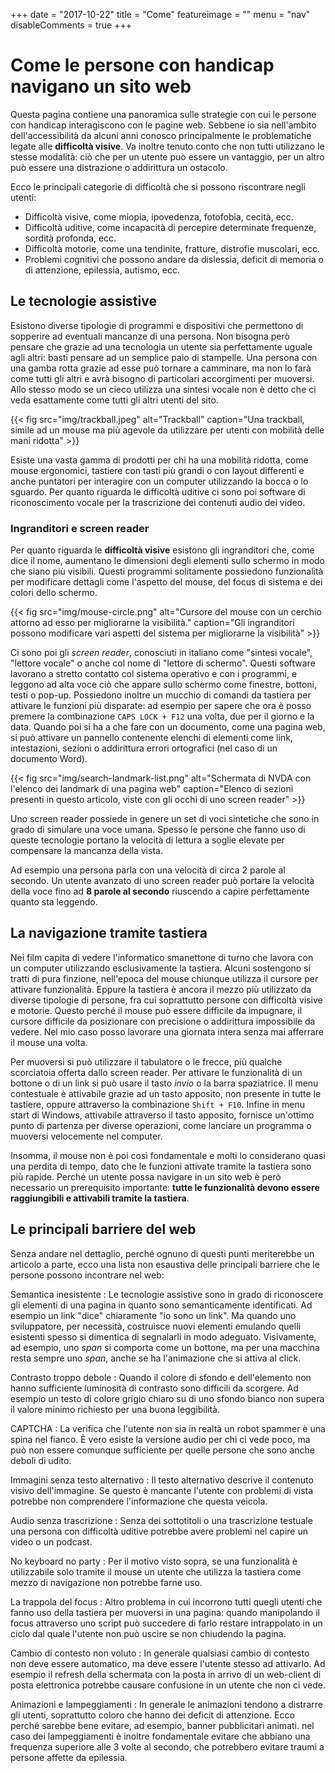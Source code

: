 +++
date = "2017-10-22"
title = "Come"
featureimage = ""
menu = "nav"
disableComments = true
+++

# Come le persone con handicap navigano un sito web

Questa pagina contiene una panoramica sulle strategie con cui le persone con handicap interagiscono con le pagine web.
Sebbene io sia nell'ambito dell'accessibilità da alcuni anni conosco principalmente le problematiche legate alle **difficoltà visive**.
Va inoltre tenuto conto che non tutti utilizzano le stesse modalità: ciò che per un utente può essere un vantaggio, per un altro può essere una distrazione o addirittura un ostacolo.

Ecco le principali categorie di difficoltà che si possono riscontrare negli utenti:

- Difficoltà visive, come miopia, ipovedenza, fotofobia, cecità, ecc.
- Difficoltà uditive, come incapacità di percepire determinate frequenze, sordità profonda, ecc.
- Difficoltà motorie, come una tendinite, fratture, distrofie muscolari, ecc.
- Problemi cognitivi che possono andare da dislessia, deficit di memoria o di attenzione, epilessia, autismo, ecc.



## Le tecnologie assistive

Esistono diverse tipologie di programmi e dispositivi che permettono di sopperire ad eventuali mancanze di una persona.
Non bisogna però pensare che grazie ad una tecnologia un utente sia perfettamente uguale agli altri: basti pensare ad un semplice paio di stampelle. Una persona con una gamba rotta grazie ad esse può tornare a camminare, ma non lo farà come tutti gli altri e avrà bisogno di particolari accorgimenti per muoversi.
Allo stesso modo se un cieco utilizza una sintesi vocale non è detto che ci veda esattamente come tutti gli altri utenti del sito.

{{< fig src="img/trackball.jpeg" alt="Trackball" caption="Una trackball, simile ad un mouse ma più agevole da utilizzare per utenti con mobilità delle mani ridotta" >}}

Esiste una vasta gamma di prodotti per chi ha una mobilità ridotta, come mouse ergonomici, tastiere con tasti più grandi o con layout differenti e anche puntatori per interagire con un computer utilizzando la bocca o lo sguardo.
Per quanto riguarda le difficoltà uditive ci sono poi software di riconoscimento vocale per la trascrizione dei contenuti audio dei video.

### Ingranditori e screen reader

Per quanto riguarda le **difficoltà visive** esistono gli ingranditori che, come dice il nome, aumentano le dimensioni degli elementi sullo schermo in modo che siano più visibili.
Questi programmi solitamente possiedono funzionalità per modificare dettagli come l'aspetto del mouse, del focus di sistema e dei colori dello schermo.

{{< fig src="img/mouse-circle.png" alt="Cursore del mouse con un cerchio attorno ad esso per migliorarne la visibilità." caption="Gli ingranditori possono modificare vari aspetti del sistema per migliorarne la visibilità" >}}

Ci sono poi gli *screen reader*, conosciuti in italiano come "sintesi vocale", "lettore vocale" o anche col nome di "lettore di schermo".
Questi software lavorano a stretto contatto col sistema operativo e con i programmi, e leggono ad alta voce ciò che appare sullo schermo come finestre, bottoni, testi o pop-up.
Possiedono inoltre un mucchio di comandi da tastiera per attivare le funzioni più disparate: ad esempio per sapere che ora è posso premere la combinazione `CAPS LOCK + F12` una volta, due per il giorno e la data.
Quando poi si ha a che fare con un documento, come una pagina web, si può attivare un pannello contenente elenchi di elementi come link, intestazioni, sezioni o addirittura errori ortografici (nel caso di un documento Word).

{{< fig src="img/search-landmark-list.png" alt="Schermata di NVDA con l'elenco dei landmark di una pagina web" caption="Elenco di sezioni presenti in questo articolo, viste con gli occhi di uno screen reader" >}}

Uno screen reader possiede in genere un set di voci sintetiche che sono in grado di simulare una voce umana.
Spesso le persone che fanno uso di queste tecnologie portano la velocità di lettura a soglie elevate per compensare la mancanza della vista.

Ad esempio una persona parla con una velocità di circa 2 parole al secondo.
Un utente avanzato di uno screen reader può portare la velocità della voce fino ad **8 parole al secondo** riuscendo a capire perfettamente quanto sta leggendo.



## La navigazione tramite tastiera

Nei film capita di vedere l'informatico smanettone di turno che lavora con un computer utilizzando esclusivamente la tastiera.
Alcuni sostengono si tratti di pura finzione, nell'epoca del mouse chiunque utilizza il cursore per attivare funzionalità.
Eppure la tastiera è ancora il mezzo più utilizzato da diverse tipologie di persone, fra cui soprattutto persone con difficoltà visive e motorie.
Questo perché il mouse può essere difficile da impugnare, il cursore difficile da posizionare con precisione o addirittura impossibile da vedere.
Nel mio caso posso lavorare una giornata intera senza mai afferrare il mouse una volta.

Per muoversi si può utilizzare il tabulatore o le frecce, più qualche scorciatoia offerta dallo screen reader.
Per attivare le funzionalità di un bottone o di un link si può usare il tasto *invio* o la barra spaziatrice.
Il menu contestuale è attivabile grazie ad un tasto apposito, non presente in tutte le tastiere, oppure attraverso la combinazione `Shift + F10`.
Infine in menu start di Windows, attivabile attraverso il tasto apposito, fornisce un'ottimo punto di partenza per diverse operazioni, come lanciare un programma o muoversi velocemente nel computer.

Insomma, il mouse non è poi così fondamentale e molti lo considerano quasi una perdita di tempo, dato che le funzioni attivate tramite la tastiera sono più rapide.
Perché un utente possa navigare in un sito web è però necessario un prerequisito importante: **tutte le funzionalità devono essere raggiungibili e attivabili tramite la tastiera**.




## Le principali barriere del web

Senza andare nel dettaglio, perché ognuno di questi punti meriterebbe un articolo a parte, ecco una lista non esaustiva delle principali barriere che le persone possono incontrare nel web:

Semantica inesistente
:	Le tecnologie assistive sono in grado di riconoscere gli elementi di una pagina in quanto sono semanticamente identificati. Ad esempio un link "dice" chiaramente "io sono un link". Ma quando uno sviluppatore, per necessità, costruisce nuovi elementi emulando quelli esistenti spesso si dimentica di segnalarli in modo adeguato. Visivamente, ad esempio, uno *span* si comporta come un bottone, ma per una macchina resta sempre uno *span*, anche se ha l'animazione che si attiva al click.

Contrasto troppo debole
:	Quando il colore di sfondo e dell'elemento non hanno sufficiente luminosità di contrasto sono difficili da scorgere. Ad esempio un testo di colore grigio chiaro su di uno sfondo bianco non supera il valore minimo richiesto per una buona leggibilità.

CAPTCHA
:	La verifica che l'utente non sia in realtà un robot spammer è una spina nel fianco. È vero esiste la versione audio per chi ci vede poco, ma può non essere comunque sufficiente per quelle persone che sono anche deboli di udito.

Immagini senza testo alternativo
:	Il testo alternativo descrive il contenuto visivo dell'immagine. Se questo è mancante l'utente con problemi di vista potrebbe non comprendere l'informazione che questa veicola.

Audio senza trascrizione
:	Senza dei sottotitoli o una trascrizione testuale una persona con difficoltà uditive potrebbe avere problemi nel capire un video o un podcast.

No keyboard no party
:	Per il motivo visto sopra, se una funzionalità è utilizzabile solo tramite il mouse un utente che utilizza la tastiera come mezzo di navigazione non potrebbe farne uso.

La trappola del focus
:	Altro problema in cui incorrono tutti quegli utenti che fanno uso della tastiera per muoversi in una pagina: quando manipolando il focus attraverso uno script può succedere di farlo restare intrappolato in un ciclo dal quale l'utente non può uscire se non chiudendo la pagina.

Cambio di contesto non voluto
:	In generale qualsiasi cambio di contesto non deve essere automatico, ma deve essere l'utente stesso ad attivarlo. Ad esempio il refresh della schermata con la posta in arrivo di un web-client di posta elettronica potrebbe causare confusione in un utente che non ci vede.

Animazioni e lampeggiamenti
:	In generale le animazioni tendono a distrarre gli utenti, soprattutto coloro che hanno dei deficit di attenzione. Ecco perché sarebbe bene evitare, ad esempio, banner pubblicitari animati. nel caso dei lampeggiamenti è inoltre fondamentale evitare che abbiano una frequenza superiore alle 3 volte al secondo, che potrebbero evitare traumi a persone affette da epilessia.

